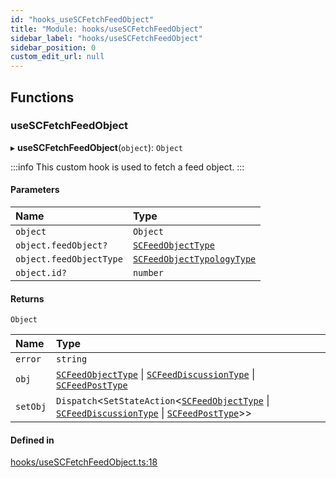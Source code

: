 ```yaml
---
id: "hooks_useSCFetchFeedObject"
title: "Module: hooks/useSCFetchFeedObject"
sidebar_label: "hooks/useSCFetchFeedObject"
sidebar_position: 0
custom_edit_url: null
---
```


## Functions

### useSCFetchFeedObject

▸ **useSCFetchFeedObject**(`object`): `Object`

:::info
This custom hook is used to fetch a feed object.
:::

#### Parameters

| Name | Type |
| :------ | :------ |
| `object` | `Object` |
| `object.feedObject?` | [`SCFeedObjectType`](../interfaces/types_feed.SCFeedObjectType.md) |
| `object.feedObjectType` | [`SCFeedObjectTypologyType`](../enums/types_feed.SCFeedObjectTypologyType.md) |
| `object.id?` | `number` |

#### Returns

`Object`

| Name | Type |
| :------ | :------ |
| `error` | `string` |
| `obj` | [`SCFeedObjectType`](../interfaces/types_feed.SCFeedObjectType.md) \| [`SCFeedDiscussionType`](../interfaces/types_feed.SCFeedDiscussionType.md) \| [`SCFeedPostType`](../interfaces/types_feed.SCFeedPostType.md) |
| `setObj` | `Dispatch`<`SetStateAction`<[`SCFeedObjectType`](../interfaces/types_feed.SCFeedObjectType.md) \| [`SCFeedDiscussionType`](../interfaces/types_feed.SCFeedDiscussionType.md) \| [`SCFeedPostType`](../interfaces/types_feed.SCFeedPostType.md)\>\> |

#### Defined in

[hooks/useSCFetchFeedObject.ts:18](https://github.com/selfcommunity/community-ui/blob/a7bfc2b/packages/sc-core/src/hooks/useSCFetchFeedObject.ts#L18)
